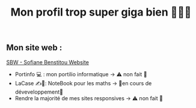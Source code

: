 <h1 align="center">Mon profil trop super giga bien 🤯🧨💥</h1>
<br>
<h2 align="left">Mon site web :</h2> <a href="https://benstitousofiane.github.io/sbw/" target="_blank"> SBW - Sofiane Benstitou Website</a>

- Portinfo 💻 : mon portilio informatique -> ⚠️ non fait 🔴
- LaCase ✍️🔢: NoteBook pour les maths -> 🚧en cours de déveveloppement🚸
- Rendre la majorité de mes sites responsives -> ⚠️ non fait 🔴
